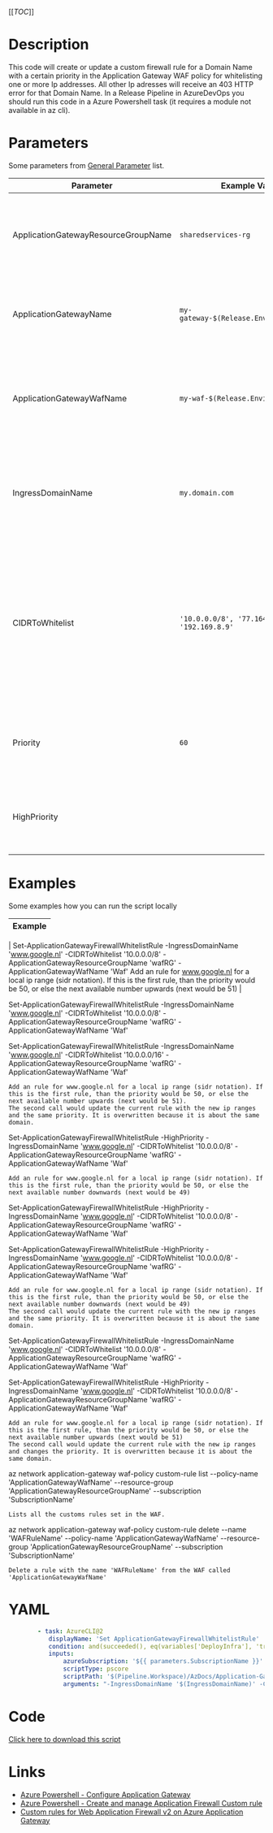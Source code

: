 [[_TOC_]]

# Description

This code will create or update a custom firewall rule for a Domain Name with a certain priority in the Application Gateway WAF policy for whitelisting one or more Ip addresses. All other Ip adresses will receive an 403 HTTP error for that Domain Name. In a Release Pipeline in AzureDevOps you should run this code in a Azure Powershell task (it requires a module not available in az cli).

# Parameters

Some parameters from [General Parameter](/Azure/Azure-CLI-Snippets) list.

| Parameter                           | Example Value                                  | Description                                                                                                                                                                                                               |
| ----------------------------------- | ---------------------------------------------- | ------------------------------------------------------------------------------------------------------------------------------------------------------------------------------------------------------------------------- |
| ApplicationGatewayResourceGroupName | `sharedservices-rg`                            | The name of the Resource Group where the application gateway lives.                                                                                                                                                       |
| ApplicationGatewayName              | `my-gateway-$(Release.EnvironmentName)`        | The name of the Application Gateway the WAF rule is created for.                                                                                                                                                          |
| ApplicationGatewayWafName           | `my-waf-$(Release.EnvironmentName)`            | DNS name for your site you want to configure the WAF custom rule for in the Application Gateway                                                                                                                           |
| IngressDomainName                   | `my.domain.com`                                | DNS name for your site you want to configure the WAF custom rule for in the Application Gateway                                                                                                                           |
| CIDRToWhitelist                     | `'10.0.0.0/8', '77.164.215.54', '192.169.8.9'` | IP ranges in [CIDR](https://en.wikipedia.org/wiki/Classless_Inter-Domain_Routing) notation that should be whitelisted. If you use the script in a release task, remember not to enclose the variable name with quotes (") |
| Priority                            | `60`                                           | the Priority, other than the default calculated, you specifically want to use                                                                                                                                             |
| HighPriority                        |                                                | if added, the rule will receive a higher priority then the existing                                                                                                                                                       |

# Examples

Some examples how you can run the script locally

| Example |
| ------- |

| Set-ApplicationGatewayFirewallWhitelistRule -IngressDomainName 'www.google.nl' -CIDRToWhitelist '10.0.0.0/8' -ApplicationGatewayResourceGroupName 'wafRG' -ApplicationGatewayWafName 'Waf'
Add an rule for www.google.nl for a local ip range (sidr notation). If this is the first rule, than the priority would be 50, or else the next available number upwards (next would be 51) |

Set-ApplicationGatewayFirewallWhitelistRule -IngressDomainName 'www.google.nl' -CIDRToWhitelist '10.0.0.0/8' -ApplicationGatewayResourceGroupName 'wafRG' -ApplicationGatewayWafName 'Waf'

Set-ApplicationGatewayFirewallWhitelistRule -IngressDomainName 'www.google.nl' -CIDRToWhitelist '10.0.0.0/16' -ApplicationGatewayResourceGroupName 'wafRG' -ApplicationGatewayWafName 'Waf'

    Add an rule for www.google.nl for a local ip range (sidr notation). If this is the first rule, than the priority would be 50, or else the next available number upwards (next would be 51).
    The second call would update the current rule with the new ip ranges and the same priority. It is overwritten because it is about the same domain.

Set-ApplicationGatewayFirewallWhitelistRule -HighPriority -IngressDomainName 'www.google.nl' -CIDRToWhitelist '10.0.0.0/8' -ApplicationGatewayResourceGroupName 'wafRG' -ApplicationGatewayWafName 'Waf'

    Add an rule for www.google.nl for a local ip range (sidr notation). If this is the first rule, than the priority would be 50, or else the next available number downwards (next would be 49)

Set-ApplicationGatewayFirewallWhitelistRule -HighPriority -IngressDomainName 'www.google.nl' -CIDRToWhitelist '10.0.0.0/8' -ApplicationGatewayResourceGroupName 'wafRG' -ApplicationGatewayWafName 'Waf'

Set-ApplicationGatewayFirewallWhitelistRule -HighPriority -IngressDomainName 'www.google.nl' -CIDRToWhitelist '10.0.0.0/8' -ApplicationGatewayResourceGroupName 'wafRG' -ApplicationGatewayWafName 'Waf'

    Add an rule for www.google.nl for a local ip range (sidr notation). If this is the first rule, than the priority would be 50, or else the next available number downwards (next would be 49)
    The second call would update the current rule with the new ip ranges and the same priority. It is overwritten because it is about the same domain.

Set-ApplicationGatewayFirewallWhitelistRule -IngressDomainName 'www.google.nl' -CIDRToWhitelist '10.0.0.0/8' -ApplicationGatewayResourceGroupName 'wafRG' -ApplicationGatewayWafName 'Waf'

Set-ApplicationGatewayFirewallWhitelistRule -HighPriority -IngressDomainName 'www.google.nl' -CIDRToWhitelist '10.0.0.0/8' -ApplicationGatewayResourceGroupName 'wafRG' -ApplicationGatewayWafName 'Waf'

    Add an rule for www.google.nl for a local ip range (sidr notation). If this is the first rule, than the priority would be 50, or else the next available number upwards (next would be 51)
    The second call would update the current rule with the new ip ranges and changes the priority. It is overwritten because it is about the same domain.

az network application-gateway waf-policy custom-rule list --policy-name 'ApplicationGatewayWafName' --resource-group 'ApplicationGatewayResourceGroupName' --subscription 'SubscriptionName'

    Lists all the customs rules set in the WAF.

az network application-gateway waf-policy custom-rule delete --name 'WAFRuleName' --policy-name 'ApplicationGatewayWafName' --resource-group 'ApplicationGatewayResourceGroupName' --subscription 'SubscriptionName'

    Delete a rule with the name 'WAFRuleName' from the WAF called 'ApplicationGatewayWafName'

# YAML

```yaml
        - task: AzureCLI@2
           displayName: 'Set ApplicationGatewayFirewallWhitelistRule'
           condition: and(succeeded(), eq(variables['DeployInfra'], 'true'))
           inputs:
               azureSubscription: '${{ parameters.SubscriptionName }}'
               scriptType: pscore
               scriptPath: '$(Pipeline.Workspace)/AzDocs/Application-Gateway/Set-ApplicationGatewayFirewallWhitelistRule.ps1'
               arguments: "-IngressDomainName '$(IngressDomainName)' -CIDRToWhitelist '$(CIDRToWhitelist)' -ApplicationGatewayResourceGroupName '$(ApplicationGatewayResourceGroupName)' -ApplicationGatewayWafName '$(ApplicationGatewayWafName)' -HighPriority '$(HighPriority)' -Priority '$(Priority)'"
```

# Code

[Click here to download this script](../../../../src/Application-Gateway/Set-ApplicationGatewayFirewallWhitelistRule.ps1)

# Links

- [Azure Powershell - Configure Application Gateway](https://docs.microsoft.com/en-us/powershell/module/az.network/?view=azps-5.4.0#application-gateway)
- [Azure Powershell - Create and manage Application Firewall Custom rule](https://docs.microsoft.com/en-us/powershell/module/az.network/new-azapplicationgatewayfirewallcustomrule)
- [Custom rules for Web Application Firewall v2 on Azure Application Gateway](https://docs.microsoft.com/en-us/azure/web-application-firewall/ag/custom-waf-rules-overview)
